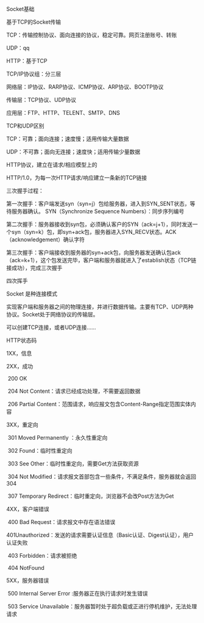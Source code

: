 Socket基础

基于TCP的Socket传输



TCP：传输控制协议、面向连接的协议，稳定可靠。网页注册账号、转账

UDP：qq

HTTP：基于TCP



TCP/IP协议组：分三层

网络层：IP协议、RARP协议、ICMP协议、ARP协议、BOOTP协议

传输层：TCP协议、UDP协议

应用层：FTP、HTTP、TELENT、SMTP、DNS



TCP和UDP区别

TCP：可靠；面向连接；速度慢；适用传输大量数据

UDP：不可靠；面向无连接；速度快；适用传输少量数据



HTTP协议，建立在请求/相应模型上的

HTTP/1.0，为每一次HTTP请求/响应建立一条新的TCP链接



三次握手过程：

第一次握手：客户端发送syn（syn=j）包给服务器，进入到SYN_SENT状态，等待服务器确认。 SYN（Synchronize Sequence Numbers）：同步序列编号

第二次握手：服务器接收到syn包，必须确认客户的SYN（ack=j+1），同时发送一个syn（syn=k）包，即syn+ack包，服务器进入SYN_RECV状态。ACK（acknowledgement）确认字符

第三次握手：客户端接收到服务器的syn+ack包，向服务器发送确认包ack（ack=k+1），这个包发送完毕，客户端和服务器就进入了establish状态（TCP链接成功），完成三次握手



四次挥手



Socket 是种连接模式

实现客户端和服务器之间的物理连接，并进行数据传输。主要有TCP、UDP两种协议。Socket处于网络协议的传输层。

可以创建TCP连接，或者UDP连接……



HTTP状态码

1XX，信息

2XX，成功

​	200 OK

​	204 Not Content：请求已经成功处理，不需要返回数据

​	206 Partial Content：范围请求，响应报文包含Content-Range指定范围实体内容

3XX，重定向

​	301 Moved Permanently ：永久性重定向

​	302 Found：临时性重定向

​	303 See Other：临时性重定向，需要Get方法获取资源

​	304 Not Modified：请求报文首部包含一些条件，不满足条件，服务器就会返回304

​	307 Temporary Redirect：临时重定向，浏览器不会改Post方法为Get

4XX，客户端错误

​	400 Bad Request：请求报文中存在语法错误

​	401Unauthorized：发送的请求需要认证信息（Basic认证、Digest认证），用户认证失败

​	403 Forbidden：请求被拒绝

​	404 NotFound

5XX，服务器错误

​	500 Internal Server Error :服务器正在执行请求时发生错误

​	503 Service Unavailable：服务器暂时处于超负载或正进行停机维护，无法处理请求